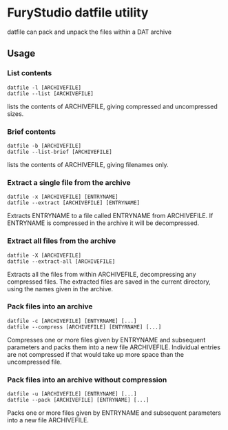 # FuryStudio datfile utility

datfile can pack and unpack the files within a DAT archive

## Usage

### List contents

`datfile -l [ARCHIVEFILE]`  
`datfile --list [ARCHIVEFILE]`

lists the contents of ARCHIVEFILE, giving compressed and uncompressed sizes.

### Brief contents

`datfile -b [ARCHIVEFILE]`  
`datfile --list-brief [ARCHIVEFILE]`

lists the contents of ARCHIVEFILE, giving filenames only.

### Extract a single file from the archive

`datfile -x [ARCHIVEFILE] [ENTRYNAME]`  
`datfile --extract [ARCHIVEFILE] [ENTRYNAME]`

Extracts ENTRYNAME to a file called ENTRYNAME from ARCHIVEFILE. If ENTRYNAME is compressed in the archive it will be decompressed.

### Extract all files from the archive

`datfile -X [ARCHIVEFILE]`  
`datfile --extract-all [ARCHIVEFILE]`

Extracts all the files from within ARCHIVEFILE, decompressing any compressed files. 
The extracted files are saved in the current directory, using the names given in the archive.

### Pack files into an archive

`datfile -c [ARCHIVEFILE] [ENTYRNAME] [...]`  
`datfile --compress [ARCHIVEFILE] [ENTYRNAME] [...]`

Compresses one or more files given by ENTRYNAME and subsequent parameters and packs them into a new file ARCHIVEFILE. 
Individual entries are not compressed if that would take up more space than the uncompressed file.

### Pack files into an archive without compression

`datfile -u [ARCHIVEFILE] [ENTRYNAME] [...]`  
`datfile --pack [ARCHIVEFILE] [ENTRYNAME] [...]`

Packs one or more files given by ENTRYNAME and subsequent parameters into a new file ARCHIVEFILE.
